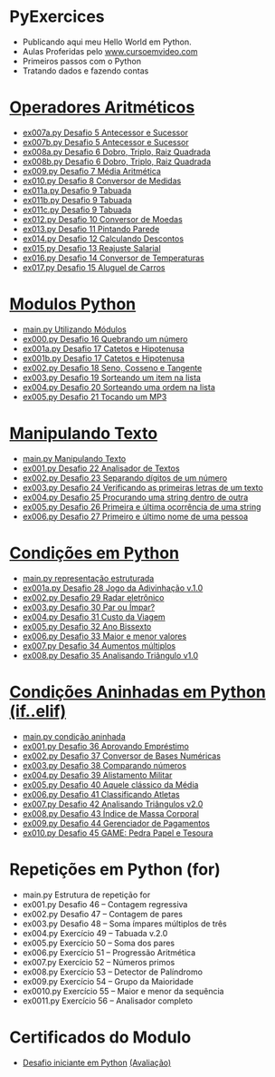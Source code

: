 # PyExercices
- Publicando aqui meu Hello World em Python.
- Aulas Proferidas pelo www.cursoemvideo.com
- Primeiros passos com o Python
- Tratando dados e fazendo contas
# [Operadores Aritméticos](https://github.com/hqnicolas/PyExercices/tree/main/Operadores%20Aritm%C3%A9ticos)
- [ex007a.py Desafio 5 Antecessor e Sucessor](https://github.com/hqnicolas/PyExercices/blob/main/Operadores%20Aritm%C3%A9ticos/ex007a.py)
- [ex007b.py Desafio 5 Antecessor e Sucessor](https://github.com/hqnicolas/PyExercices/blob/main/Operadores%20Aritm%C3%A9ticos/ex007b.py)
- [ex008a.py Desafio 6 Dobro, Triplo, Raiz Quadrada](https://github.com/hqnicolas/PyExercices/blob/main/Operadores%20Aritm%C3%A9ticos/ex008a.py)
- [ex008b.py Desafio 6 Dobro, Triplo, Raiz Quadrada](https://github.com/hqnicolas/PyExercices/blob/main/Operadores%20Aritm%C3%A9ticos/ex008b.py)
- [ex009.py Desafio 7 Média Aritmética](https://github.com/hqnicolas/PyExercices/blob/main/Operadores%20Aritm%C3%A9ticos/ex009.py)
- [ex010.py Desafio 8 Conversor de Medidas](https://github.com/hqnicolas/PyExercices/blob/main/Operadores%20Aritm%C3%A9ticos/ex010.py)
- [ex011a.py Desafio 9 Tabuada](https://github.com/hqnicolas/PyExercices/blob/main/Operadores%20Aritm%C3%A9ticos/ex011a.py)
- [ex011b.py Desafio 9 Tabuada](https://github.com/hqnicolas/PyExercices/blob/main/Operadores%20Aritm%C3%A9ticos/ex011b.py)
- [ex011c.py Desafio 9 Tabuada](https://github.com/hqnicolas/PyExercices/blob/main/Operadores%20Aritm%C3%A9ticos/ex011c.py)
- [ex012.py Desafio 10 Conversor de Moedas](https://github.com/hqnicolas/PyExercices/blob/main/Operadores%20Aritm%C3%A9ticos/ex012.py)
- [ex013.py Desafio 11 Pintando Parede](https://github.com/hqnicolas/PyExercices/blob/main/Operadores%20Aritm%C3%A9ticos/ex013.py)
- [ex014.py Desafio 12 Calculando Descontos](https://github.com/hqnicolas/PyExercices/blob/main/Operadores%20Aritm%C3%A9ticos/ex014.py)
- [ex015.py Desafio 13 Reajuste Salarial](https://github.com/hqnicolas/PyExercices/blob/main/Operadores%20Aritm%C3%A9ticos/ex015.py)
- [ex016.py Desafio 14 Conversor de Temperaturas](https://github.com/hqnicolas/PyExercices/blob/main/Operadores%20Aritm%C3%A9ticos/ex016.py)
- [ex017.py Desafio 15 Aluguel de Carros](https://github.com/hqnicolas/PyExercices/blob/main/Operadores%20Aritm%C3%A9ticos/ex017.py)
# [Modulos Python](https://github.com/hqnicolas/PyExercices/tree/main/modulos)
- [main.py Utilizando Módulos](https://github.com/hqnicolas/PyExercices/blob/main/modulos/main.py)
- [ex000.py Desafio 16 Quebrando um número](https://github.com/hqnicolas/PyExercices/blob/main/modulos/ex000.py)
- [ex001a.py Desafio 17 Catetos e Hipotenusa](https://github.com/hqnicolas/PyExercices/blob/main/modulos/ex001a.py)
- [ex001b.py Desafio 17 Catetos e Hipotenusa](https://github.com/hqnicolas/PyExercices/blob/main/modulos/ex001b.py)
- [ex002.py Desafio 18 Seno, Cosseno e Tangente](https://github.com/hqnicolas/PyExercices/blob/main/modulos/ex002.py)
- [ex003.py Desafio 19 Sorteando um item na lista](https://github.com/hqnicolas/PyExercices/blob/main/modulos/ex003.py)
- [ex004.py Desafio 20 Sorteando uma ordem na lista](https://github.com/hqnicolas/PyExercices/blob/main/modulos/ex004.py)
- [ex005.py Desafio 21 Tocando um MP3](https://github.com/hqnicolas/PyExercices/blob/main/modulos/ex005.py)
# [Manipulando Texto](https://github.com/hqnicolas/PyExercices/tree/main/Manipulando%20Texto)
- [main.py Manipulando Texto](https://github.com/hqnicolas/PyExercices/blob/main/Manipulando%20Texto/main.py)
- [ex001.py Desafio 22 Analisador de Textos](https://github.com/hqnicolas/PyExercices/blob/main/Manipulando%20Texto/ex001.py)
- [ex002.py Desafio 23 Separando dígitos de um número](https://github.com/hqnicolas/PyExercices/blob/main/Manipulando%20Texto/ex002.py)
- [ex003.py Desafio 24 Verificando as primeiras letras de um texto](https://github.com/hqnicolas/PyExercices/blob/main/Manipulando%20Texto/ex003.py)
- [ex004.py Desafio 25 Procurando uma string dentro de outra](https://github.com/hqnicolas/PyExercices/blob/main/Manipulando%20Texto/ex004.py)
- [ex005.py Desafio 26 Primeira e última ocorrência de uma string](https://github.com/hqnicolas/PyExercices/blob/main/Manipulando%20Texto/ex005.py)
- [ex006.py Desafio 27 Primeiro e último nome de uma pessoa](https://github.com/hqnicolas/PyExercices/blob/main/Manipulando%20Texto/ex006.py)
# [Condições em Python](https://github.com/hqnicolas/PyExercices/tree/main/Condicionamento)
- [main.py representação estruturada](https://github.com/hqnicolas/PyExercices/blob/main/Condicionamento/main.py)
- [ex001a.py Desafio 28 Jogo da Adivinhação v.1.0](https://github.com/hqnicolas/PyExercices/blob/main/Condicionamento/ex001.py)
- [ex002.py Desafio 29 Radar eletrônico](https://github.com/hqnicolas/PyExercices/blob/main/Condicionamento/ex002.py)
- [ex003.py Desafio 30 Par ou Ímpar?](https://github.com/hqnicolas/PyExercices/blob/main/Condicionamento/ex003.py)
- [ex004.py Desafio 31 Custo da Viagem](https://github.com/hqnicolas/PyExercices/blob/main/Condicionamento/ex004.py)
- [ex005.py Desafio 32 Ano Bissexto](https://github.com/hqnicolas/PyExercices/blob/main/Condicionamento/ex005.py)
- [ex006.py Desafio 33 Maior e menor valores](https://github.com/hqnicolas/PyExercices/blob/main/Condicionamento/ex006.py)
- [ex007.py Desafio 34 Aumentos múltiplos](https://github.com/hqnicolas/PyExercices/blob/main/Condicionamento/ex007.py)
- [ex008.py Desafio 35 Analisando Triângulo v1.0](https://github.com/hqnicolas/PyExercices/blob/main/Condicionamento/ex008.py)
# [Condições Aninhadas em Python (if..elif)](https://github.com/hqnicolas/PyExercices/tree/main/Condi%C3%A7%C3%B5es%20e%20Repeti%C3%A7%C3%B5es)
- [main.py condição aninhada](https://github.com/hqnicolas/PyExercices/blob/main/Condi%C3%A7%C3%B5es%20e%20Repeti%C3%A7%C3%B5es/ex000.py)
- [ex001.py Desafio 36 Aprovando Empréstimo](https://github.com/hqnicolas/PyExercices/blob/main/Condi%C3%A7%C3%B5es%20e%20Repeti%C3%A7%C3%B5es/ex001.py)
- [ex002.py Desafio 37 Conversor de Bases Numéricas](https://github.com/hqnicolas/PyExercices/blob/main/Condi%C3%A7%C3%B5es%20e%20Repeti%C3%A7%C3%B5es/ex002.py)
- [ex003.py Desafio 38 Comparando números](https://github.com/hqnicolas/PyExercices/blob/main/Condi%C3%A7%C3%B5es%20e%20Repeti%C3%A7%C3%B5es/ex003.py)
- [ex004.py Desafio 39 Alistamento Militar](https://github.com/hqnicolas/PyExercices/blob/main/Condi%C3%A7%C3%B5es%20e%20Repeti%C3%A7%C3%B5es/ex004.py)
- [ex005.py Desafio 40 Aquele clássico da Média](https://github.com/hqnicolas/PyExercices/blob/main/Condi%C3%A7%C3%B5es%20e%20Repeti%C3%A7%C3%B5es/ex005.py)
- [ex006.py Desafio 41 Classificando Atletas](https://github.com/hqnicolas/PyExercices/blob/main/Condi%C3%A7%C3%B5es%20e%20Repeti%C3%A7%C3%B5es/ex006.py)
- [ex007.py Desafio 42 Analisando Triângulos v2.0](https://github.com/hqnicolas/PyExercices/blob/main/Condi%C3%A7%C3%B5es%20e%20Repeti%C3%A7%C3%B5es/ex007.py)
- [ex008.py Desafio 43 Índice de Massa Corporal](https://github.com/hqnicolas/PyExercices/blob/main/Condi%C3%A7%C3%B5es%20e%20Repeti%C3%A7%C3%B5es/ex008.py)
- [ex009.py Desafio 44 Gerenciador de Pagamentos](https://github.com/hqnicolas/PyExercices/blob/main/Condi%C3%A7%C3%B5es%20e%20Repeti%C3%A7%C3%B5es/ex009.py)
- [ex010.py Desafio 45 GAME: Pedra Papel e Tesoura](https://github.com/hqnicolas/PyExercices/blob/main/Condi%C3%A7%C3%B5es%20e%20Repeti%C3%A7%C3%B5es/ex010.py)
# Repetições em Python (for)
- main.py Estrutura de repetição for
- ex001.py Desafio 46 – Contagem regressiva
- ex002.py Desafio 47 – Contagem de pares
- ex003.py Desafio 48 – Soma ímpares múltiplos de três
- ex004.py Exercício 49 – Tabuada v.2.0
- ex005.py Exercício 50 – Soma dos pares
- ex006.py Exercício 51 – Progressão Aritmética
- ex007.py Exercício 52 – Números primos
- ex008.py Exercício 53 – Detector de Palíndromo
- ex009.py Exercício 54 – Grupo da Maioridade
- ex0010.py Exercício 55 – Maior e menor da sequência
- ex0011.py Exercício 56 – Analisador completo
# Certificados do Modulo
- [Desafio iniciante em Python](https://github.com/hqnicolas/PyExercices/blob/main/Certificados/Python_Basico.jpg) [(Avaliação)](https://github.com/hqnicolas/PyExercices/blob/main/Certificados/Python_Basico_Avalia%C3%A7%C3%A3o.jpg)
